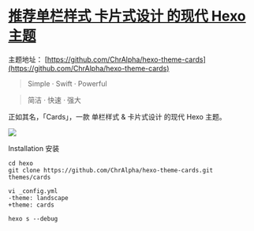 # [推荐单栏样式 卡片式设计 的现代 Hexo 主题](https://github.com/jaaleng/jaaleng.github.io/issues/21)

主题地址： [https://github.com/ChrAlpha/hexo-theme-cards](https://github.com/ChrAlpha/hexo-theme-cards)

> Simple · Swift · Powerful

>  简洁 · 快速 · 强大

正如其名，「Cards」，一款 单栏样式 & 卡片式设计 的现代 Hexo 主题。

![](https://pic.imgdb.cn/item/66ace814d9c307b7e97faaea.png)

Installation 安装

```
cd hexo
git clone https://github.com/ChrAlpha/hexo-theme-cards.git themes/cards

vi _config.yml
-theme: landscape
+theme: cards

hexo s --debug
```